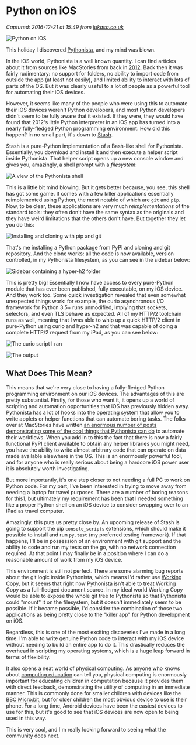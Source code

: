 # Python on iOS

_Captured: 2016-12-21 at 15:49 from [lukasa.co.uk](https://lukasa.co.uk/2016/12/Python_on_iOS/)_

![Python on iOS](https://lukasa.co.uk/images/palais.jpg)

This holiday I discovered [Pythonista](https://itunes.apple.com/gb/app/pythonista-3/id1085978097?mt=8), and my mind was blown.

In the iOS world, Pythonista is a well known quantity. I can find articles about it from sources like MacStories from back in [2012](https://www.macstories.net/stories/automating-ios-how-pythonista-changed-my-workflow/). Back then it was fairly rudimentary: no support for folders, no ability to import code from outside the app (at least not easily), and limited ability to interact with lots of parts of the OS. But it was clearly useful to a lot of people as a powerful tool for automating their iOS devices.

However, it seems like many of the people who were using this to automate their iOS devices weren't Python developers, and most Python developers didn't seem to be fully aware that it existed. If they were, they would have found that 2012's little Python interpreter in an iOS app has turned into a nearly fully-fledged Python programming environment. How did this happen? In no small part, it's down to [Stash](https://github.com/ywangd/stash).

Stash is a pure-Python implementation of a Bash-like shell for Pythonista. Essentially, you download and install it and then execute a helper script inside Pythonista. That helper script opens up a new console window and gives you, amazingly, a shell prompt with a _filesystem_:

![A view of the Pythonista shell](https://lukasa.co.uk/images/pythonista/shell.png)

This is a little bit mind blowing. But it gets better because, you see, this shell has got some game. It comes with a few killer applications essentially reimplemented using Python, the most notable of which are `git` and `pip`. Now, to be clear, these applications are very much _reimplementations_ of the standard tools: they often don't have the same syntax as the originals and they have weird limitations that the others don't have. But together they let you do this:

![Installing and cloning with pip and git](https://lukasa.co.uk/images/pythonista/git_pip.png)

That's me installing a Python package from PyPI and cloning and git repository. And the clone works: all the code is now available, version controlled, in my Pythonista filesystem, as you can see in the sidebar below:

![Sidebar containing a hyper-h2 folder](https://lukasa.co.uk/images/pythonista/hyper_h2.png)

This is pretty big! Essentially I now have access to every pure-Python module that has ever been published, fully executable, on my iOS device. And they work too. Some quick investigation revealed that even somewhat unexpected things work: for example, the curio asynchronous I/O framework for Python 3.5+ runs unmodified, implying that sockets, selectors, and even TLS behave as expected. All of my HTTP/2 toolchain runs as well, meaning that I was able to whip up a quick HTTP/2 client in pure-Python using curio and hyper-h2 and that was capable of doing a complete HTTP/2 request from my iPad, as you can see below:

![The curio script I ran](https://lukasa.co.uk/images/pythonista/curio_script.png)

![The output](https://lukasa.co.uk/images/pythonista/script_output.png)

## What Does This Mean?

This means that we're very close to having a fully-fledged Python programming environment on our iOS devices. The advantages of this are pretty substantial. Firstly, for those who want it, it opens up a world of scripting and automation opportunities that iOS has previously hidden away. Pythonista has a lot of hooks into the operating system that allow you to write applets or helper functions that can automate boring tasks. The folks over at MacStories have written [an enormous number of posts demonstrating some of the cool things that Pythonista can do](https://www.macstories.net/tag/pythonista/) to automate their workflows. When you add in to this the fact that there is now a fairly functional PyPI client available to obtain any helper libraries you might need, you have the ability to write almost arbitrary code that can operate on data made available elsewhere in the OS. This is an enormously powerful tool, and for anyone who is really serious about being a hardcore iOS power user it is absolutely worth investigating.

But more importantly, it's one step closer to not needing a full PC to work on Python code. For my part, I've been interested in trying to move away from needing a laptop for travel purposes. There are a number of boring reasons for this[1](https://lukasa.co.uk/2016/12/Python_on_iOS/), but ultimately my requirement has been that I needed something like a proper Python shell on an iOS device to consider swapping over to an iPad as travel computer.

Amazingly, this puts us pretty close by. An upcoming release of Stash is going to support the pip `console_scripts` extensions, which should make it possible to install and run `py.test` (my preferred testing framework). If that happens, I'll be in possession of an environment with git support and the ability to code and run my tests on the go, with no network connection required. At that point I may finally be in a position where I can do a reasonable amount of work from my iOS device.

This environment is still not perfect. There are some alarming bug reports about the git logic inside Pythonista, which means I'd rather use [Working Copy](https://itunes.apple.com/gb/app/working-copy-powerful-git/id896694807?mt=8), but it seems that right now Pythonista isn't able to treat Working Copy as a full-fledged document source. In my ideal world Working Copy would be able to expose the whole git tree to Pythonista so that Pythonista could "mount" it on the filesystem, but it doesn't immediately seem to be possible. If it became possible, I'd consider the combination of those two applications as being pretty close to the "killer app" for Python development on iOS.

Regardless, this is one of the most exciting discoveries I've made in a long time. I'm able to write genuine Python code to interact with my iOS device without needing to build an entire app to do it. This drastically reduces the overhead in scripting my operating systems, which is a huge leap forward in terms of flexibility.

It also opens a neat world of physical computing. As anyone who knows about [computing education](http://ntoll.org/) can tell you, physical computing is enormously important for educating children in computation because it provides them with direct feedback, demonstrating the utility of computing in an immediate manner. This is commonly done for smaller children with devices like the [BBC Micro:bit](http://microbit.org/), but for older children the most obvious device to use is their phone. For a long time, Android devices have been the easiest devices to use for this, but it's good to see that iOS devices are now open to being used in this way.

This is very cool, and I'm really looking forward to seeing what the community does next.
